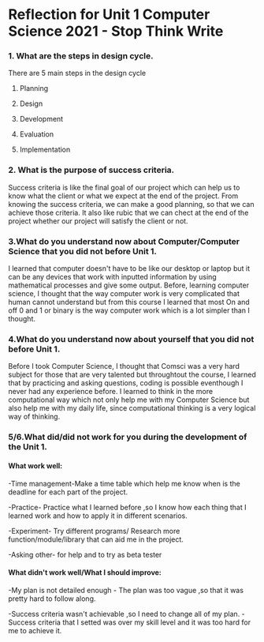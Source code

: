 # Reflection for Unit 1 Computer Science 2021 - Stop Think Write


### 1. What are the steps in design cycle.

 There are 5 main steps in the design cycle

 1. Planning 

 2. Design

 3. Development

 4. Evaluation

 5. Implementation

### 2. What is the purpose of  success criteria.

Success criteria is like the final goal of our project which can help us to know what the client or what we expect at the end of the project. From knowing the success criteria, we can make a good planning, so that we can achieve those criteria. It also like rubic that we can chect at the end of the project whether our project will satisfy the client or not.


### 3.What do you understand now about Computer/Computer Science that you did not before Unit 1.

I learned that computer doesn't have to be like our desktop or laptop but it can be any devices that work with inputted information by using mathematical processes and give some output. Before, learning computer science, I thought that the way computer work is very complicated that human cannot understand but from this course I learned that most On and off 0 and 1 or binary is the way computer work which is a lot simpler than I thought.


### 4.What do you understand now about yourself that you did not before Unit 1.

Before I took Computer Science, I thought that Comsci was a very hard subject for those that are very talented but throughtout the course, I learned that by practicing and asking questions, coding is possible eventhough I never had any experience before. I learned to think in the more computational way which not only help me with my Computer Science but also help me with my daily life, since computational thinking is a very logical way of thinking.

### 5/6.What did/did not work for you during the development of the Unit 1.

#### What work well:

-Time management-Make a time table which help me know when is the deadline for each part of the project.

-Practice- Practice what I learned before ,so I know how each thing that I learned work and how to apply it in different scenarios.

-Experiment- Try different programs/ Research more function/module/library that can aid me in the project.

-Asking other- for help and to try as beta tester

#### What didn't work well/What I should improve:

-My plan is not detailed enough - The plan was too vague ,so that it was pretty hard to follow along.

-Success criteria wasn't achievable ,so I need to change all of my plan. - Success criteria that I setted was over my skill level and it was too hard for me to achieve it.
